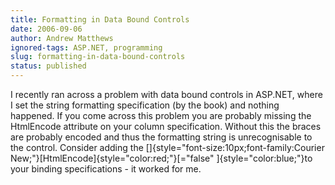 ```yaml
---
title: Formatting in Data Bound Controls
date: 2006-09-06
author: Andrew Matthews
ignored-tags: ASP.NET, programming
slug: formatting-in-data-bound-controls
status: published
---
```


I recently ran across a problem with data bound controls in ASP.NET, where I set the string formatting specification (by the book) and nothing happened. If you come across this problem you are probably missing the HtmlEncode attribute on your column specification. Without this the braces are probably encoded and thus the formatting string is unrecognisable to the control. Consider adding the []{style="font-size:10px;font-family:Courier New;"}[HtmlEncode]{style="color:red;"}[="false" ]{style="color:blue;"}to your binding specifications - it worked for me.
